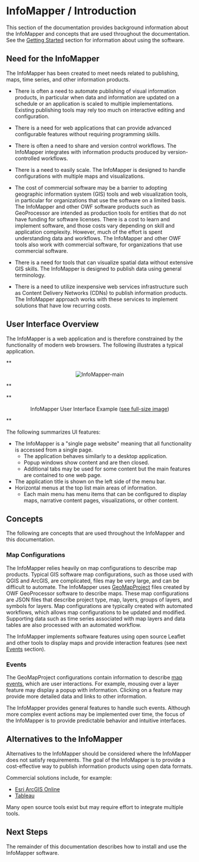 # InfoMapper / Introduction #

This section of the documentation provides background information about the InfoMapper and
concepts that are used throughout the documentation.
See the [Getting Started](../getting-started/getting-started.md) section for information
about using the software.

## Need for the InfoMapper ##

The InfoMapper has been created to meet needs related to publishing, maps, 
time series, and other information products.

* There is often a need to automate publishing of visual information products,
in particular when data and information are updated on a schedule or an application
is scaled to multiple implementations.
Existing publishing tools may rely too much on interactive editing and configuration.

* There is a need for web applications that can provide advanced configurable features
without requiring programming skills.

* There is often a need to share and version control workflows.
The InfoMapper integrates with information products produced by version-controlled workflows.

* There is a need to easily scale.
The InfoMapper is designed to handle configurations with multiple maps and visualizations.

* The cost of commercial software may be a barrier to adopting geographic information system (GIS) tools
and web visualization tools,
in particular for organizations that use the software on a limited basis.
The InfoMapper and other OWF software products such as GeoProcessor are intended as production tools
for entities that do not have funding for software licenses.
There is a cost to learn and implement software, and those costs vary depending on skill and application complexity.
However, much of the effort is spent understanding data and workflows.
The InfoMapper and other OWF tools also work with commercial software,
for organizations that use commercial software.

* There is a need for tools that can visualize spatial data without extensive GIS skills.
The InfoMapper is designed to publish data using general terminology.

* There is a need to utilize inexpensive web services infrastructure such as
Content Delivery Networks (CDNs) to publish information products.
The InfoMapper approach works with these services to implement solutions that have low recurring costs.

## User Interface Overview ##

The InfoMapper is a web application and is therefore constrained by the functionality of modern web browsers.
The following illustrates a typical application.

**<p style="text-align: center;">
![InfoMapper-main](images/InfoMapper-main.png)
</p>**

**<p style="text-align: center;">
InfoMapper User Interface Example (<a href="../images/InfoMapper-main.png">see full-size image</a>)
</p>**

The following summarizes UI features:

* The InfoMapper is a "single page website" meaning that all functionality is accessed from a single page.
	+ The application behaves similarly to a desktop application.
	+ Popup windows show content and are then closed.
	+ Additional tabs may be used for some content but the main features are contained to one web page.
* The application title is shown on the left side of the menu bar.
* Horizontal menus at the top list main areas of information.
	+ Each main menu has menu items that can be configured to display maps, narrative content pages, visualizations,
	or other content.

## Concepts ##

The following are concepts that are used throughout the InfoMapper and this documentation.

### Map Configurations ###

The InfoMapper relies heavily on map configurations to describe map products.
Typical GIS software map configurations, such as those used with QGIS and ArcGIS, are complicated,
files may be very large, and can be difficult to automate.
The InfoMapper uses [GeoMapProject](http://software.openwaterfoundation.org/geoprocessor/latest/doc-user/appendix-geomapproject/geomapproject/)
files created by OWF GeoProcessor software to describe maps.
These map configurations are JSON files that describe project type,
map, layers, groups of layers, and symbols for layers.
Map configurations are typically created with automated workflows,
which allows map configurations to be updated and modified.
Supporting data such as time series associated with map layers
and data tables are also processed with an automated workflow.

The InfoMapper implements software features using open source Leaflet and other tools to display maps and provide
interaction features (see next [Events](#events) section).

### Events ###

The GeoMapProject configurations contain information to describe
[map events](http://software.openwaterfoundation.org/geoprocessor/latest/doc-user/appendix-geomapproject/geomapproject/#geolayervieweventhandler),
which are user interactions.
For example, mousing over a layer feature may display a popup with information.
Clicking on a feature may provide more detailed data and links to other information.

The InfoMapper provides general features to handle such events.
Although more complex event actions may be implemented over time,
the focus of the InfoMapper is to provide predictable behavior and intuitive interfaces.

## Alternatives to the InfoMapper ##

Alternatives to the InfoMapper should be considered where the InfoMapper does not satisfy requirements.
The goal of the InfoMapper is to provide a cost-effective way to publish information products using open data formats.

Commercial solutions include, for example:

* [Esri ArcGIS Online](https://www.arcgis.com/)
* [Tableau](https://www.tableau.com/)

Many open source tools exist but may require effort to integrate multiple tools.

## Next Steps

The remainder of this documentation describes how to install and use the InfoMapper software.
